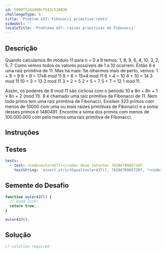 ```yaml
---
id: 5900f5241000cf542c510036
challengeType: 5
title: 'Problem 437: Fibonacci primitive roots'
videoUrl: ''
localeTitle: 'Problema 437: raízes primitivas de Fibonacci'
---
```


## Descrição
<section id="description"> Quando calculamos 8n módulo 11 para n = 0 a 9 temos: 1, 8, 9, 6, 4, 10, 3, 2, 5, 7. Como vemos todos os valores possíveis de 1 a 10 ocorrem. Então 8 é uma raiz primitiva de 11. Mas há mais: Se olharmos mais de perto, vemos: 1 + 8 = 9 8 + 9 = 17≡6 mod 11 9 + 6 = 15≡4 mod 11 6 + 4 = 10 4 + 10 = 14 3 mod 11 10 + 3 = 13 2 mod 11 3 + 2 = 5 2 + 5 = 7 5 + 7 = 12 1 mod 11. <p> Assim, os poderes de 8 mod 11 são cíclicos com o período 10 e 8n + 8n + 1 ≡ 8n + 2 (mod 11). 8 é chamado uma raiz primitiva de Fibonacci de 11. Nem todo primo tem uma raiz primitiva de Fibonacci. Existem 323 primos com menos de 10000 com uma ou mais raízes primitivas de Fibonacci e a soma desses primos é 1480491. Encontre a soma dos primos com menos de 100.000.000 com pelo menos uma raiz primitiva de Fibonacci. </p></section>

## Instruções
<section id="instructions">
</section>

## Testes
<section id='tests'>

```yml
tests:
  - text: <code>euler437()</code> deve retornar 74204709657207.
    testString: 'assert.strictEqual(euler437(), 74204709657207, "<code>euler437()</code> should return 74204709657207.");'

```

</section>

## Semente do Desafio
<section id='challengeSeed'>

<div id='js-seed'>

```js
function euler437() {
  // Good luck!
  return true;
}

euler437();

```

</div>



</section>

## Solução
<section id='solution'>

```js
// solution required
```
</section>
